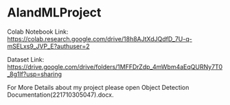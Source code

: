 # AIandMLProject

Colab Notebook Link: https://colab.research.google.com/drive/18h8AJtXdJQdfD_7U-q-mSELxs9_JVP_E?authuser=2

Dataset Link: https://drive.google.com/drive/folders/1MFFDrZdp_4mWbm4aEqQURNy7T0_8g1lf?usp=sharing

For More Details about my project please open Object Detection Documentation(221710305047).docx.
